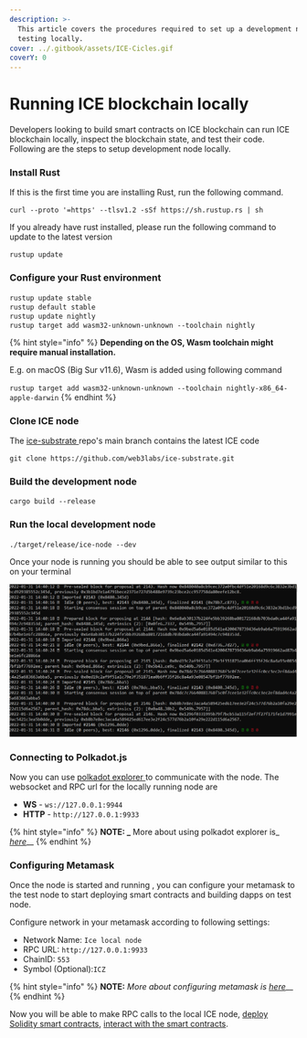 ```yaml
---
description: >-
  This article covers the procedures required to set up a development node for
  testing locally.
cover: ../.gitbook/assets/ICE-Cicles.gif
coverY: 0
---
```


# Running ICE blockchain locally

Developers looking to build smart contracts on ICE blockchain can run ICE blockchain locally, inspect the blockchain state, and test their code. Following are the steps to setup development node locally.

### Install Rust

If this is the first time you are installing Rust, run the following command.

```
curl --proto '=https' --tlsv1.2 -sSf https://sh.rustup.rs | sh
```

If you already have rust installed, please run the following command to update to the latest version

```
rustup update
```

### Configure your Rust environment

```
rustup update stable
rustup default stable
rustup update nightly
rustup target add wasm32-unknown-unknown --toolchain nightly
```

{% hint style="info" %}
**Depending on the OS, Wasm toolchain might require manual installation.**

E.g. on macOS (Big Sur v11.6), Wasm is added using following command

`rustup target add wasm32-unknown-unknown --toolchain nightly-x86_64-apple-darwin`
{% endhint %}

### Clone ICE node

The [ice-substrate ](https://github.com/web3labs/ice-substrate)repo's main branch contains the latest ICE code

```
git clone https://github.com/web3labs/ice-substrate.git
```

### Build the development node

```
cargo build --release
```

### Run the local development node

```
./target/release/ice-node --dev
```

Once your node is running you should be able to see output similar to this on your terminal

![](<../.gitbook/assets/image (1) (1).png>)

### Connecting to Polkadot.js

Now you can use [polkadot explorer ](https://polkadot.js.org/apps/?rpc=ws%3A%2F%2F127.0.0.1%3A9944#/explorer)to communicate with the node. The websocket and RPC url for the locally running node are &#x20;

* **WS** - `ws://127.0.0.1:9944`
* **HTTP** - `http://127.0.0.1:9933`

{% hint style="info" %}
**NOTE: **_**** More about using polkadot explorer is_ [_here_](../polkadot.js-app/explorer/)__
{% endhint %}

### Configuring Metamask

Once the node is started and running , you can configure your metamask to the test node to start deploying smart contracts and building dapps on test node.

Configure network in your metamask according to following settings:

* Network Name: `Ice local node`
* RPC URL: `http://127.0.0.1:9933`
* ChainID: `553`
* Symbol (Optional):`ICZ`

{% hint style="info" %}
**NOTE:** _More about configuring metamask is_ [_here_](../ice-testnet-details/network-endpoints/interacting-with-frost-using-metamask.md)__
{% endhint %}

Now you will be able to make RPC calls to the local ICE node, [deploy Solidity smart contracts](using-hardhat/), [interact with the smart contracts](using-hardhat/interact-with-contracts-using-hardhat.md).
